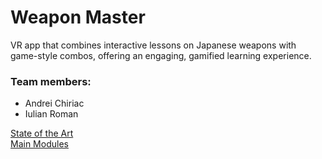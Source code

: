 # Weapon Master
VR app that combines interactive lessons on Japanese weapons with game-style combos,
offering an engaging, gamified learning experience.

### Team members:
- Andrei Chiriac
- Iulian Roman

[State of the Art](https://github.com/vanillaxqz/weapon-master/blob/main/State%20of%20the%20art.pdf)\
[Main Modules](https://github.com/vanillaxqz/weapon-master/blob/main/Main%20Modules.pdf)
